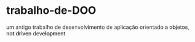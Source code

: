 # trabalho-de-DOO
um antigo trabalho de desenvolvimento de aplicação orientado a objetos, not driven development
